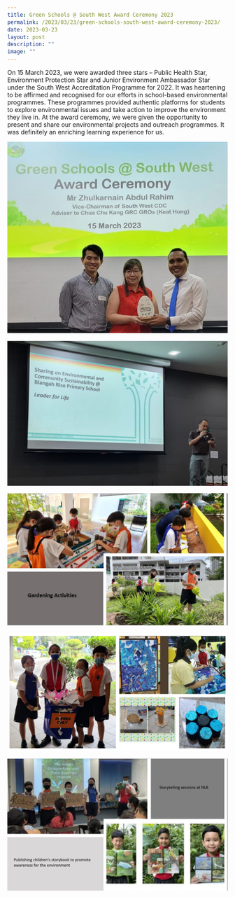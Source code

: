 ```yaml
---
title: Green Schools @ South West Award Ceremony 2023
permalink: /2023/03/23/green-schools-south-west-award-ceremony-2023/
date: 2023-03-23
layout: post
description: ""
image: ""
---
```

On 15 March 2023, we were awarded three stars – Public Health Star, Environment Protection Star and Junior Environment Ambassador Star under the South West Accreditation Programme for 2022. It was heartening to be affirmed and recognised for our efforts in school-based environmental programmes. These programmes provided authentic platforms for students to explore environmental issues and take action to improve the environment they live in. At the award ceremony, we were given the opportunity to present and share our environmental projects and outreach programmes. It was definitely an enriching learning experience for us.


![](/images/Announcements/gsa_1%20%20.jpg)

![](/images/Announcements/gsa_2%20%20.jpg)

![](/images/Announcements/gardening-activities.jpg)

![](/images/Announcements/recycling-activities.jpg)

![](/images/Announcements/outreach-programme.jpg)